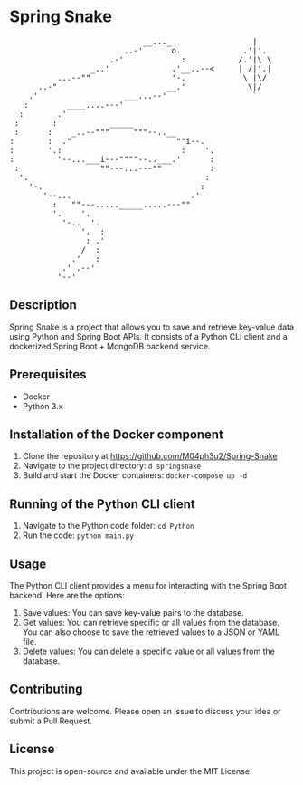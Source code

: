 # Spring Snake
<pre>
                            __..._                 |
                        ..-'      o.             .'|'.
                     .-'            :           /.'|\ \
                 _..'             .'__..--<     | /|'.|
          ...--""                 '-.            \ |\/
      ..-"                       __.'             \|/
    .'                  ___...--'                  `
   :        ____....---'                        
  :       .'                                    
 :       :           _____                      
 :      :    _..--"""     """--..__             
:       :  ."                      ""i--.       
:       '.:                         :    '.     
:         '--...___i---""""--..___.'      :     
 :                 ""---...---""          :     
  '.                                     :      
    '-.                                 :       
       '--...                         .'        
         :   ""---....._____.....---""          
         '.    '.                               
           '-..  '.                             
               '.  :                            
                : .'                            
               /  :                             
             .'   :                             
           .' .--'                              
          '--'
</pre>

## Description
Spring Snake is a project that allows you to save and retrieve key-value data using Python and Spring Boot APIs. It consists of a Python CLI client and a dockerized Spring Boot + MongoDB backend service.

## Prerequisites
- Docker
- Python 3.x

## Installation of the Docker component
1. Clone the repository at https://github.com/M04ph3u2/Spring-Snake
2. Navigate to the project directory: `d springsnake`
3. Build and start the Docker containers: `docker-compose up -d`

## Running of the Python CLI client
1. Navigate to the Python code folder: `cd Python`
2. Run the code: `python main.py`

## Usage
The Python CLI client provides a menu for interacting with the Spring Boot backend. Here are the options:

1. Save values: You can save key-value pairs to the database.
2. Get values: You can retrieve specific or all values from the database. You can also choose to save the retrieved values to a JSON or YAML file.
3. Delete values: You can delete a specific value or all values from the database.

## Contributing
Contributions are welcome. Please open an issue to discuss your idea or submit a Pull Request.

## License
This project is open-source and available under the MIT License.